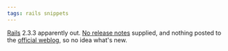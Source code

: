 ```yaml
---
tags: rails snippets
---
```


[Rails](/wiki/Rails) 2.3.3 apparently out. [No release notes](http://rubyforge.org/frs/shownotes.php?release_id=36991) supplied, and nothing posted to the [official weblog](http://weblog.rubyonrails.org/), so no idea what's new.
